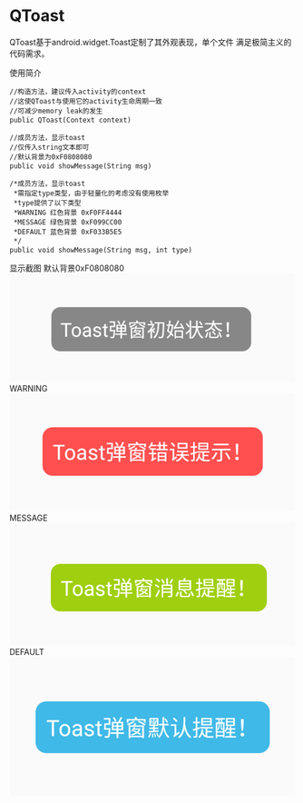 # QToast
QToast基于android.widget.Toast定制了其外观表现，单个文件
满足极简主义的代码需求。

  使用简介

```
//构造方法，建议传入activity的context
//这使QToast与使用它的activity生命周期一致
//可减少memory leak的发生
public QToast(Context context) 
```

```
//成员方法，显示toast 
//仅传入string文本即可
//默认背景为0xF0808080
public void showMessage(String msg)
```

```
/*成员方法，显示toast 
 *需指定type类型，由于轻量化的考虑没有使用枚举
 *type提供了以下类型
 *WARNING 红色背景 0xF0FF4444
 *MESSAGE 绿色背景 0xF099CC00
 *DEFAULT 蓝色背景 0xF033B5E5
 */
public void showMessage(String msg, int type)
```

  显示截图
  默认背景0xF0808080
  ![avatar](https://raw.githubusercontent.com/Yanye0xFF/PictureBed/master/images/qtoast/QToast_Default.png)
  WARNING
  ![avatar](https://raw.githubusercontent.com/Yanye0xFF/PictureBed/master/images/qtoast/QToast_Warning.png)
  MESSAGE
  ![avatar](https://raw.githubusercontent.com/Yanye0xFF/PictureBed/master/images/qtoast/QToast_Message.png)
  DEFAULT
  ![avatar](https://raw.githubusercontent.com/Yanye0xFF/PictureBed/master/images/qtoast/QToast_Default_type.png)
